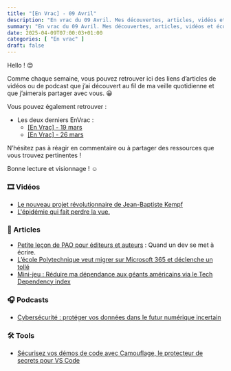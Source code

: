 ```yaml
---
title: "[En Vrac] - 09 Avril"
description: "En vrac du 09 Avril. Mes découvertes, articles, vidéos et écoute qui m'ont intéressé et que je veux partager."
summary: "En vrac du 09 Avril. Mes découvertes, articles, vidéos et écoute qui m'ont intéressé et que je veux partager."
date: 2025-04-09T07:00:03+01:00
categories: [ "En vrac" ]
draft: false
---
```


Hello ! 😊

Comme chaque semaine, vous pouvez retrouver ici des liens d’articles de vidéos ou de podcast que j’ai découvert au fil de ma veille quotidienne et que j’aimerais partager avec vous. 😀

Vous pouvez également retrouver :
- Les deux derniers EnVrac :
    - [[En Vrac] - 19 mars](https://blog.victorprouff.fr/en-vracs/2025-03-19-envrac/)
    - [[En Vrac] - 26 mars](https://blog.victorprouff.fr/en-vracs/2025-03-26-envrac/)

N’hésitez pas à réagir en commentaire ou à partager des ressources que vous trouvez pertinentes !

Bonne lecture et visionnage ! ☺️
### 🎞️ Vidéos
- [Le nouveau projet révolutionnaire de Jean-Baptiste Kempf](https://www.youtube.com/watch?v=0Vtg245ZDbU)
- [L'épidémie qui fait perdre la vue.](https://www.youtube.com/watch?v=_YVhFlXH2gI)
### 📖 Articles
- [Petite leçon de PAO pour éditeurs et auteurs](https://tcrouzet.com/2017/02/28/petite-lecon-de-pao-pour-editeurs-et-auteurs/) : Quand un dev se met à écrire.
- [L’école Polytechnique veut migrer sur Microsoft 365 et déclenche un tollé](https://next.ink/176700/lecole-polytechnique-veut-migrer-sur-microsoft-365-et-declenche-un-tolle/)
- [Mini-jeu : Réduire ma dépendance aux géants américains via le Tech Dependency index](https://eventuallycoding.com/2025/04/score-tech-dependency)
### 🎧 Podcasts
- [Cybersécurité : protéger vos données dans le futur numérique incertain](https://open.spotify.com/episode/5h3kyWCJsTCo34I0SZXT5d?si=JeZTw2KLTaejlfmMurpgLw)
### 🛠️ Tools
- [Sécurisez vos démos de code avec Camouflage, le protecteur de secrets pour VS Code](https://korben.info/securisez-vos-demos-de-code-avec-camouflage-le-protecteur-de-secrets-pour-vs-code.html) 
